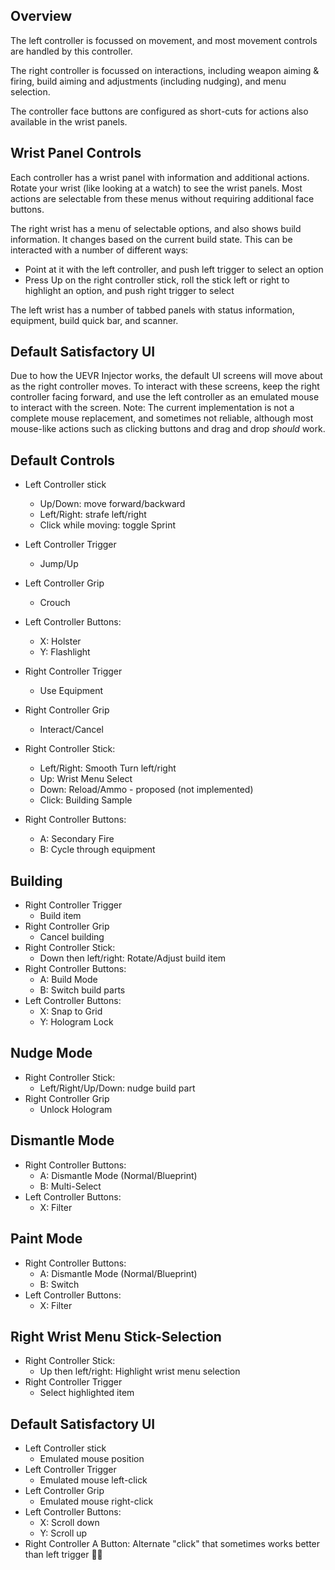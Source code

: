 ## Overview

The left controller is focussed on movement, and most movement controls are handled by this controller.

The right controller is focussed on interactions, including weapon aiming & firing, build aiming and adjustments (including nudging), and menu selection.

The controller face buttons are configured as short-cuts for actions also available in the wrist panels.

## Wrist Panel Controls

Each controller has a wrist panel with information and additional actions. Rotate your wrist (like looking at a watch) to see the wrist panels.
Most actions are selectable from these menus without requiring additional face buttons. 

The right wrist has a menu of selectable options, and also shows build information. It changes based on the current build state.
This can be interacted with a number of different ways:
- Point at it with the left controller, and push left trigger to select an option
- Press Up on the right controller stick, roll the stick left or right to highlight an option, and push right trigger to select

The left wrist has a number of tabbed panels with status information, equipment, build quick bar, and scanner.

## Default Satisfactory UI

Due to how the UEVR Injector works, the default UI screens will move about as the right controller moves. 
To interact with these screens, keep the right controller facing forward, and use the left controller as an emulated mouse to interact with the screen.
Note: The current implementation is not a complete mouse replacement, and sometimes not reliable, although most mouse-like actions such as clicking buttons and drag and drop *should* work.

## Default Controls

- Left Controller stick
	- Up/Down: move forward/backward
	- Left/Right: strafe left/right
	- Click while moving: toggle Sprint
- Left Controller Trigger
	- Jump/Up
- Left Controller Grip
	- Crouch
- Left Controller Buttons:
	- X: Holster
	- Y: Flashlight

- Right Controller Trigger
	- Use Equipment
- Right Controller Grip
	- Interact/Cancel
- Right Controller Stick:
	- Left/Right: Smooth Turn left/right
	- Up: Wrist Menu Select
	- Down: Reload/Ammo - proposed (not implemented)
	- Click: Building Sample
- Right Controller Buttons:
	- A: Secondary Fire
	- B: Cycle through equipment

## Building

- Right Controller Trigger
	- Build item
- Right Controller Grip
	- Cancel building
- Right Controller Stick:
	- Down then left/right: Rotate/Adjust build item
- Right Controller Buttons:
	- A: Build Mode
	- B: Switch build parts
- Left Controller Buttons:
	- X: Snap to Grid
	- Y: Hologram Lock

## Nudge Mode

- Right Controller Stick:
	- Left/Right/Up/Down: nudge build part
- Right Controller Grip
	- Unlock Hologram

## Dismantle Mode

- Right Controller Buttons:
	- A: Dismantle Mode (Normal/Blueprint)
	- B: Multi-Select
- Left Controller Buttons:
	- X: Filter

## Paint Mode

- Right Controller Buttons:
	- A: Dismantle Mode (Normal/Blueprint)
	- B: Switch
- Left Controller Buttons:
	- X: Filter

## Right Wrist Menu Stick-Selection

- Right Controller Stick:
	- Up then left/right: Highlight wrist menu selection
- Right Controller Trigger
	- Select highlighted item

## Default Satisfactory UI

- Left Controller stick
	- Emulated mouse position
- Left Controller Trigger
	- Emulated mouse left-click
- Left Controller Grip
	- Emulated mouse right-click
- Left Controller Buttons:
	- X: Scroll down
	- Y: Scroll up
- Right Controller A Button: Alternate "click" that sometimes works better than left trigger 🤷‍♂️
